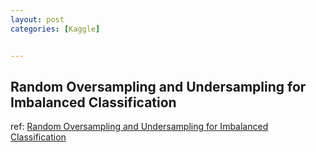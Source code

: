 ```yaml
---
layout: post
categories: [Kaggle]


---
```




## Random Oversampling and Undersampling for Imbalanced Classification

ref: [Random Oversampling and Undersampling for Imbalanced Classification](https://machinelearningmastery.com/random-oversampling-and-undersampling-for-imbalanced-classification/)



